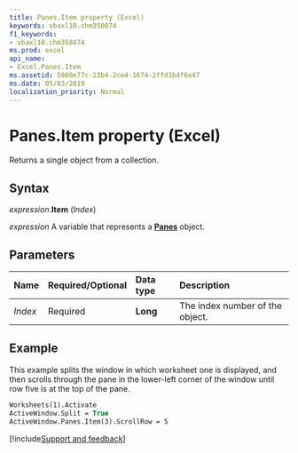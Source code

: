 ```yaml
---
title: Panes.Item property (Excel)
keywords: vbaxl10.chm358074
f1_keywords:
- vbaxl10.chm358074
ms.prod: excel
api_name:
- Excel.Panes.Item
ms.assetid: 5960e77c-23b4-2ce4-1674-2ffd3b4f6e47
ms.date: 05/03/2019
localization_priority: Normal
---
```



# Panes.Item property (Excel)

Returns a single object from a collection.


## Syntax

_expression_.**Item** (_Index_)

_expression_ A variable that represents a **[Panes](Excel.Panes.md)** object.


## Parameters

|Name|Required/Optional|Data type|Description|
|:-----|:-----|:-----|:-----|
| _Index_|Required| **Long**|The index number of the object.|

## Example

This example splits the window in which worksheet one is displayed, and then scrolls through the pane in the lower-left corner of the window until row five is at the top of the pane.

```vb
Worksheets(1).Activate 
ActiveWindow.Split = True 
ActiveWindow.Panes.Item(3).ScrollRow = 5
```



[!include[Support and feedback](~/includes/feedback-boilerplate.md)]